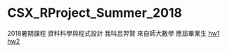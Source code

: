 # CSX_RProject_Summer_2018
2018暑期課程 資料科學與程式設計
我叫呂羿賢 來自師大數學 應屆畢業生
[hw1](https://luyihsien.github.io/CSX_RProject_Spring_2018)
[hw2](https://luyihsien.github.io/CSX_RProject_Spring_2018)
